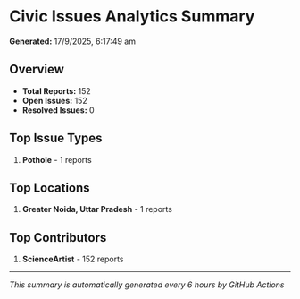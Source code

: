#  Civic Issues Analytics Summary

**Generated:** 17/9/2025, 6:17:49 am

##  Overview
- **Total Reports:** 152
- **Open Issues:** 152
- **Resolved Issues:** 0

##  Top Issue Types
1. **Pothole** - 1 reports

##  Top Locations
1. **Greater Noida, Uttar Pradesh** - 1 reports

##  Top Contributors
1. **ScienceArtist** - 152 reports

---
*This summary is automatically generated every 6 hours by GitHub Actions*
